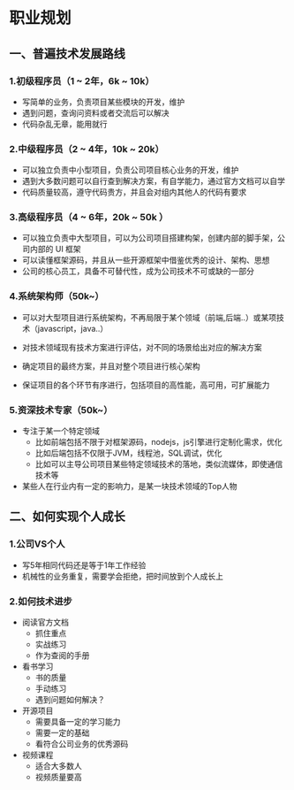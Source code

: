 # 职业规划

## 一、普遍技术发展路线

### 1.初级程序员（1 ~ 2年，6k ~ 10k）

- 写简单的业务，负责项目某些模块的开发，维护
- 遇到问题，查询问资料或者交流后可以解决
- 代码杂乱无章，能用就行

### 2.中级程序员（2 ~ 4年，10k ~ 20k）

- 可以独立负责中小型项目，负责公司项目核心业务的开发，维护
- 遇到大多数问题可以自行查到解决方案，有自学能力，通过官方文档可以自学
- 代码质量较高，遵守代码贵方，并且会对组内其他人的代码有要求

### 3.高级程序员（4 ~ 6年，20k ~ 50k ）

- 可以独立负责中大型项目，可以为公司项目搭建构架，创建内部的脚手架，公司内部的 UI 框架
- 可以读懂框架源码，并且从一些开源框架中借鉴优秀的设计、架构、思想
- 公司的核心员工，具备不可替代性，成为公司技术不可或缺的一部分

### 4.系统架构师（50k~）

- 可以对大型项目进行系统架构，不再局限于某个领域（前端,后端..）或某项技术（javascript，java..）

- 对技术领域现有技术方案进行评估，对不同的场景给出对应的解决方案
- 确定项目的最终方案，并且对整个项目进行核心架构
- 保证项目的各个环节有序进行，包括项目的高性能，高可用，可扩展能力

### 5.资深技术专家（50k~）

- 专注于某一个特定领域
  - 比如前端包括不限于对框架源码，nodejs，js引擎进行定制化需求，优化
  - 比如后端包括不仅限于JVM，线程池，SQL调试，优化
  - 比如可以主导公司项目某些特定领域技术的落地，类似流媒体，即使通信技术等
- 某些人在行业内有一定的影响力，是某一块技术领域的Top人物

## 二、如何实现个人成长

### 1.公司VS个人

- 写5年相同代码还是等于1年工作经验
- 机械性的业务重复，需要学会拒绝，把时间放到个人成长上

### 2.如何技术进步

- 阅读官方文档
  - 抓住重点
  - 实战练习
  - 作为查阅的手册
- 看书学习
  - 书的质量
  - 手动练习
  - 遇到问题如何解决？
- 开源项目
  - 需要具备一定的学习能力
  - 需要一定的基础
  - 看符合公司业务的优秀源码
- 视频课程
  - 适合大多数人
  - 视频质量要高